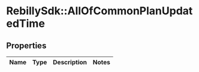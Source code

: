 # RebillySdk::AllOfCommonPlanUpdatedTime

## Properties
Name | Type | Description | Notes
------------ | ------------- | ------------- | -------------


